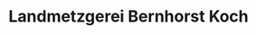 ---
title: "Landmetzgerei Bernhorst Koch"
url: /bodman-ludwigshafen/landmetzgerei-bernhorst-koch/
shop: Metzgerei
---